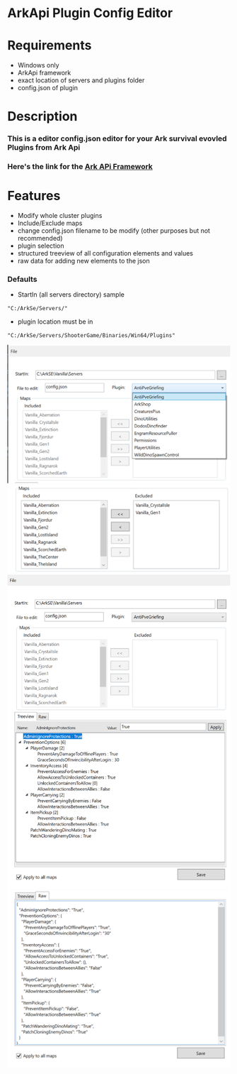 # ArkApi Plugin Config Editor

# Requirements
- Windows only
- ArkApi framework 
- exact location of servers and plugins folder
- config.json of plugin

# Description
### This is a editor config.json editor for your Ark survival evovled Plugins from Ark Api
### Here's the link for the [Ark APi Framework](https://gameservershub.com/forums/resources/ark-server-api.12/)

# Features
- Modify whole cluster plugins
- Include/Exclude maps
- change config.json filename to be modify (other purposes but not recommended)
- plugin selection
- structured treeview of all configuration elements and values
- raw data for adding new elements to the json

### Defaults
- StartIn (all servers directory) sample
```
"C:/ArkSe/Servers/"
```
- plugin location must be in
```
"C:/ArkSe/Servers/ShooterGame/Binaries/Win64/Plugins"
```

![Plugin selection](/ss/ss2.png?raw=true)
![Maps](/ss/ss4.png?raw=true)
![Sample](/ss/ss1.png?raw=true)
![Raw data](/ss/ss3.png?raw=true)

